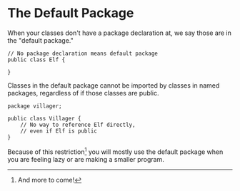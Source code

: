 # The Default Package

When your classes don't have a package declaration at, we say those are in the "default package."

```java,no_run
// No package declaration means default package
public class Elf {

}
```

Classes in the default package cannot be imported by classes
in named packages, regardless of if those classes are public.

```java,no_run
package villager;

public class Villager {
    // No way to reference Elf directly,
    // even if Elf is public
}
```

Because of this restriction[^andmore] you will mostly use the default package
when you are feeling lazy or are making a smaller program.

[^andmore]: And more to come!